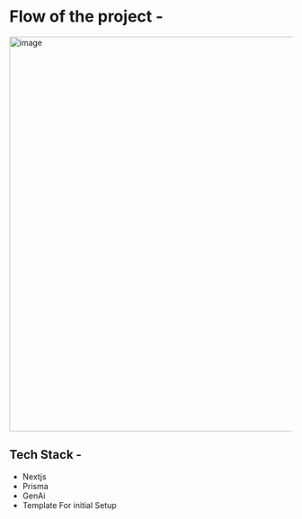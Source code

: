 # Flow of the project - 

<img width="1405" height="702" alt="image" src="https://github.com/user-attachments/assets/144617a5-460e-4d36-87f5-00937858725a" />

## Tech Stack - 
- Nextjs
- Prisma
- GenAi
- Template For initial Setup 
